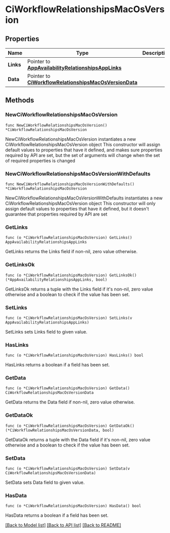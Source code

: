 # CiWorkflowRelationshipsMacOsVersion

## Properties

Name | Type | Description | Notes
------------ | ------------- | ------------- | -------------
**Links** | Pointer to [**AppAvailabilityRelationshipsAppLinks**](AppAvailabilityRelationshipsAppLinks.md) |  | [optional] 
**Data** | Pointer to [**CiWorkflowRelationshipsMacOsVersionData**](CiWorkflowRelationshipsMacOsVersionData.md) |  | [optional] 

## Methods

### NewCiWorkflowRelationshipsMacOsVersion

`func NewCiWorkflowRelationshipsMacOsVersion() *CiWorkflowRelationshipsMacOsVersion`

NewCiWorkflowRelationshipsMacOsVersion instantiates a new CiWorkflowRelationshipsMacOsVersion object
This constructor will assign default values to properties that have it defined,
and makes sure properties required by API are set, but the set of arguments
will change when the set of required properties is changed

### NewCiWorkflowRelationshipsMacOsVersionWithDefaults

`func NewCiWorkflowRelationshipsMacOsVersionWithDefaults() *CiWorkflowRelationshipsMacOsVersion`

NewCiWorkflowRelationshipsMacOsVersionWithDefaults instantiates a new CiWorkflowRelationshipsMacOsVersion object
This constructor will only assign default values to properties that have it defined,
but it doesn't guarantee that properties required by API are set

### GetLinks

`func (o *CiWorkflowRelationshipsMacOsVersion) GetLinks() AppAvailabilityRelationshipsAppLinks`

GetLinks returns the Links field if non-nil, zero value otherwise.

### GetLinksOk

`func (o *CiWorkflowRelationshipsMacOsVersion) GetLinksOk() (*AppAvailabilityRelationshipsAppLinks, bool)`

GetLinksOk returns a tuple with the Links field if it's non-nil, zero value otherwise
and a boolean to check if the value has been set.

### SetLinks

`func (o *CiWorkflowRelationshipsMacOsVersion) SetLinks(v AppAvailabilityRelationshipsAppLinks)`

SetLinks sets Links field to given value.

### HasLinks

`func (o *CiWorkflowRelationshipsMacOsVersion) HasLinks() bool`

HasLinks returns a boolean if a field has been set.

### GetData

`func (o *CiWorkflowRelationshipsMacOsVersion) GetData() CiWorkflowRelationshipsMacOsVersionData`

GetData returns the Data field if non-nil, zero value otherwise.

### GetDataOk

`func (o *CiWorkflowRelationshipsMacOsVersion) GetDataOk() (*CiWorkflowRelationshipsMacOsVersionData, bool)`

GetDataOk returns a tuple with the Data field if it's non-nil, zero value otherwise
and a boolean to check if the value has been set.

### SetData

`func (o *CiWorkflowRelationshipsMacOsVersion) SetData(v CiWorkflowRelationshipsMacOsVersionData)`

SetData sets Data field to given value.

### HasData

`func (o *CiWorkflowRelationshipsMacOsVersion) HasData() bool`

HasData returns a boolean if a field has been set.


[[Back to Model list]](../README.md#documentation-for-models) [[Back to API list]](../README.md#documentation-for-api-endpoints) [[Back to README]](../README.md)


